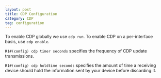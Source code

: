 ```yaml
---
layout: post
title: CDP Configuration
category: CDP
tag: configuration
---
```


To enable CDP globally we use `cdp run`. To enable CDP on a per-interface basis, use `cdp enable`.

`R1#(config) cdp timer seconds`  specifies the frequency of CDP update transmissions.

`R1#(config) cdp holdtime seconds` specifies the amount of time a receiving device should hold the information sent by your device before discarding it.